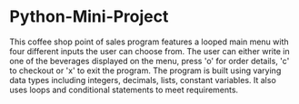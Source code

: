 # Python-Mini-Project
This coffee shop point of sales program features a looped main menu with four different inputs the user can choose from. The user can either write in one of the beverages displayed on the menu, press 'o' for order details, 'c' to checkout or 'x' to exit the program. The program is built using varying data types including integers, decimals, lists, constant variables. It also uses loops and conditional statements to meet requirements.
